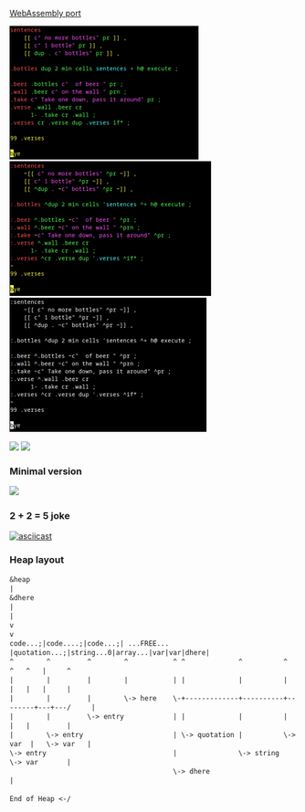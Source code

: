 [WebAssembly port](https://pbrochard.github.io/colorforth-pbr/wasm/colorforth.html)

![](doc/99-bottles-color.png?raw=true) ![](doc/99-bottles-prefix-color.png?raw=true) ![](doc/99-bottles-nocolor.png?raw=true)

![](doc/screenshot.png?raw=true)
![](doc/screenshot-colorize.png?raw=true)

### Minimal version
![](doc/screenshot-minimal.png?raw=true)

### 2 + 2 = 5 joke
[![asciicast](https://asciinema.org/a/4Pj6f2zWerSnvbOEDZOoDFH38.svg)](https://asciinema.org/a/4Pj6f2zWerSnvbOEDZOoDFH38)

### Heap layout

```
&heap
|                                                                                  &dhere
|                                                                                    |
v                                                                                    v
code...;|code....;|code...;| ...FREE...  |quotation...;|string...0|array...|var|var|dhere|
^        ^         ^        ^           ^ ^             ^          ^        ^   ^   |     ^
|        |         |        |           | |             |          |        |   |   |     |
|        |         |        \-> here    \-+-------------+----------+--------+---+---/     |
|        |         \-> entry            | |             |          |        |   |         |
|        \-> entry                      | \-> quotation |          \-> var  |   \-> var   |
\-> entry                               |               \-> string          \-> var       |
                                        \-> dhere                                         |
                                                                            End of Heap <-/
```
